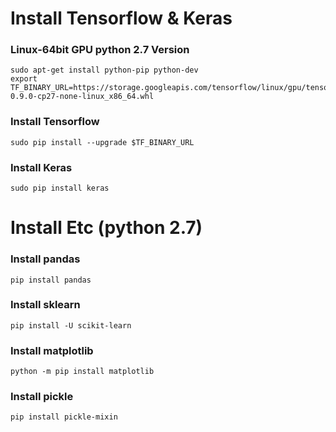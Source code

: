 # Install Tensorflow & Keras
### Linux-64bit GPU python 2.7 Version
```
sudo apt-get install python-pip python-dev
export TF_BINARY_URL=https://storage.googleapis.com/tensorflow/linux/gpu/tensorflow-0.9.0-cp27-none-linux_x86_64.whl
```
### Install Tensorflow
```
sudo pip install --upgrade $TF_BINARY_URL
```
### Install Keras
```
sudo pip install keras
```

# Install Etc (python 2.7)
### Install pandas
```
pip install pandas
```
### Install sklearn
```
pip install -U scikit-learn
```
### Install matplotlib
```
python -m pip install matplotlib
```
### Install pickle
```
pip install pickle-mixin
```

